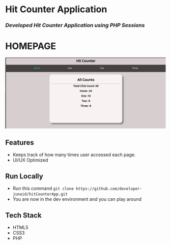 # Hit Counter Application

### *Developed Hit Counter Application using PHP Sessions*


# HOMEPAGE
<img src='./images/hitcounter.png'/>



## Features

- Keeps track of how many times user accessed each page.
- UI/UX Optimized

## Run Locally 

- Run this command `git clone https://github.com/developer-junaid/hitCounterApp.git`
- You are now in the dev environment and you can play around 

## Tech Stack

- HTML5
- CSS3
- PHP
